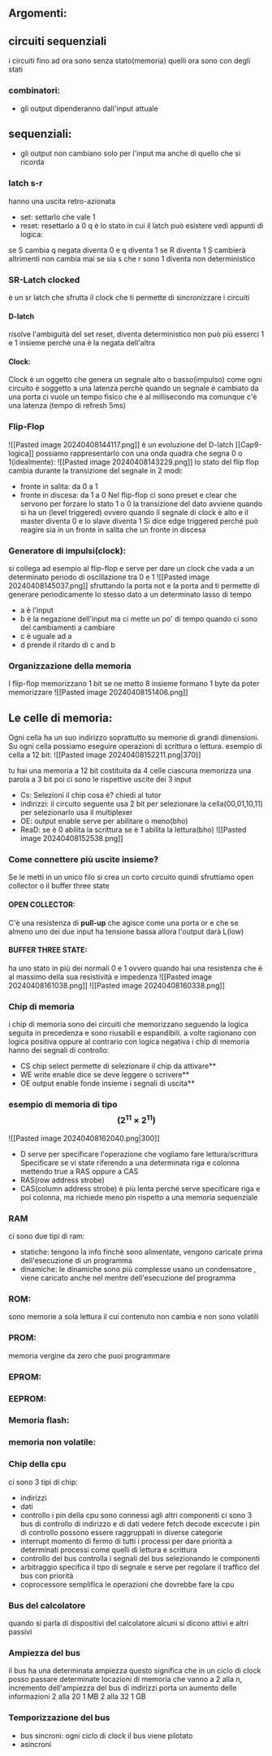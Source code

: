 ## Argomenti:

## circuiti sequenziali
i circuiti fino ad ora sono senza stato(memoria)
quelli ora sono con degli stati
### combinatori:
- gli output dipenderanno dall'input attuale

## sequenziali:
- gli output non cambiano solo per l'input ma anche di quello che si ricorda


### latch s-r
hanno una uscita retro-azionata 
- set: settarlo che vale 1
- reset: resettarlo a 0
q è lo stato in cui il latch può esistere 
vedi appunti di logica:

se S cambia q negata diventa 0 e q diventa 1 
se R diventa 1 S cambierà altrimenti non cambia mai
se sia s che r sono 1 diventa non deterministico
### SR-Latch clocked
è un sr latch che sfrutta il clock che ti permette di sincronizzare i circuiti
#### D-latch
risolve l'ambiguità del set reset, diventa deterministico
non può più esserci 1 e 1 insieme perchè una è la negata dell'altra
#### Clock:
Clock è un oggetto che genera un segnale alto o basso(impulso)
come ogni circuito è soggetto a una latenza perchè quando un segnale è cambiato da una porta ci vuole un tempo fisico che è al millisecondo ma comunque c'è una latenza
(tempo di refresh 5ms)

### Flip-Flop
![[Pasted image 20240408144117.png]]
è un evoluzione del D-latch [[Cap9-logica]]
possiamo rappresentarlo con una onda quadra che segna 0 o 1(idealmente):
![[Pasted image 20240408143229.png]]
lo stato del flip flop cambia durante la transizione del segnale in 2 modi:
- fronte in salita: da 0 a 1
- fronte in discesa: da 1 a 0
Nel flip-flop ci sono preset e clear che servono per forzare lo stato 1 o 0
la transizione del dato avviene quando si ha un (level triggered) ovvero quando il segnale di clock è alto e il master diventa 0 e lo slave diventa 1
Si dice edge triggered perché può reagire sia in un fronte in salita che un fronte in discesa
### Generatore di impulsi(clock):
si collega ad esempio al flip-flop e serve per dare un clock che vada a un determinato periodo di oscillazione tra 0 e 1
![[Pasted image 20240408145037.png]]
sfruttando la porta not e la porta and ti permette di generare periodicamente lo stesso dato a un determinato lasso di tempo 
- a è l'input
- b è la negazione dell'input ma ci mette un po' di tempo quando ci sono dei cambiamenti a cambiare
- c è uguale ad a
- d prende il ritardo di c and b
### Organizzazione della memoria

I flip-flop memorizzano 1 bit se ne metto 8 insieme formano 1 byte da poter memorizzare
![[Pasted image 20240408151406.png]]
## Le celle di memoria:
Ogni cella ha un suo indirizzo soprattutto su memorie di grandi dimensioni.
Su ogni cella possiamo eseguire operazioni di scrittura o lettura.
esempio di cella a 12 bit:
![[Pasted image 20240408152211.png|370]]

tu hai una memoria a 12 bit  costituita da 4 celle ciascuna memorizza una parola a 3 bit
poi ci sono le rispettive uscite dei 3 input
- Cs: Selezioni il chip cosa è? chiedi al tutor
- indirizzi: il circuito seguente usa 2 bit per selezionare la cella(00,01,10,11) per selezionarlo usa il multiplexer
- OE: output enable serve per abilitare o meno(bho)
- ReaD: se è 0 abilita la scrittura se è 1 abilita la lettura(bho)
![[Pasted image 20240408152538.png]]
### Come connettere più uscite insieme?
Se le metti in un unico filo si crea un corto circuito quindi sfruttiamo open collector o il buffer three state
#### OPEN COLLECTOR:
C'è una resistenza di **pull-up** che agisce come una porta or e che se almeno uno dei due input ha tensione bassa allora l'output darà L(low)
#### BUFFER THREE STATE:
ha uno stato in più dei normali 0 e 1 ovvero quando hai una resistenza che è al massimo della sua resistività e impedenza 
![[Pasted image 20240408161038.png]]
![[Pasted image 20240408160338.png]]
### Chip di memoria
i chip di memoria sono dei circuiti che memorizzano seguendo la logica seguita in precedenza e sono riusabili e espandibili.
a volte ragionano con logica positiva oppure al contrario con logica negativa
i chip di memoria hanno dei segnali di controllo:
- CS chip select permette di selezionare il chip da attivare**
- WE write enable dice se deve leggere o scrivere**
- OE output enable fonde insieme i segnali di uscita**
### esempio di memoria di tipo $$(2^{11} \times 2^{11})$$

![[Pasted image 20240408162040.png|300]]
- D serve per specificare l'operazione che vogliamo fare lettura/scrittura
Specificare se vi state riferendo a una determinata riga e colonna mettendo true a RAS oppure a CAS
- RAS(row address strobe)
- CAS(column address strobe)
è più lenta perché serve specificare riga e poi colonna, ma richiede meno pin rispetto a una memoria sequenziale
### RAM
ci sono due tipi di ram:
- statiche: tengono la info finchè sono alimentate, vengono caricate prima dell'esecuzione di un programma
- dinamiche: le dinamiche sono più complesse usano un condensatore , viene caricato anche nel mentre dell'esecuzione del programma


### ROM:
sono memorie a sola lettura il cui contenuto non cambia e non sono volatili
### PROM:
memoria vergine da zero che puoi programmare 
### EPROM:
### EEPROM:
### Memoria flash:
### memoria non volatile:

### Chip della cpu
ci sono 3 tipi di chip:
- indirizzi
- dati
- controllo
i pin della cpu sono connessi agli altri componenti
ci sono 3 bus di controllo di indirizzo e di dati
vedere fetch decode excecute
i pin di controllo possono essere raggruppati in diverse categorie
- interrupt momento di fermo di tutti i processi per dare priorità a determinati processi come quelli di lettura e scrittura
- controllo del bus controlla i segnali del bus selezionando le componenti
- arbitraggio specifica il tipo di segnale e serve per regolare il traffico del bus con priorità
- coprocessore semplifica le operazioni che dovrebbe fare la cpu
### Bus del calcolatore
quando si parla di dispositivi del calcolatore alcuni si dicono attivi e altri passivi

### Ampiezza del bus
il bus ha una determinata ampiezza questo significa che in un ciclo di clock posso passare determinate locazioni di memoria che vanno a 2 alla n, incremento dell'ampiezza del bus di indirizzi porta un aumento delle informazioni
2 alla 20 1 MB 2 alla 32 1 GB
### Temporizzazione del bus
- bus sincroni: ogni ciclo di clock il bus viene pilotato
- asincroni


